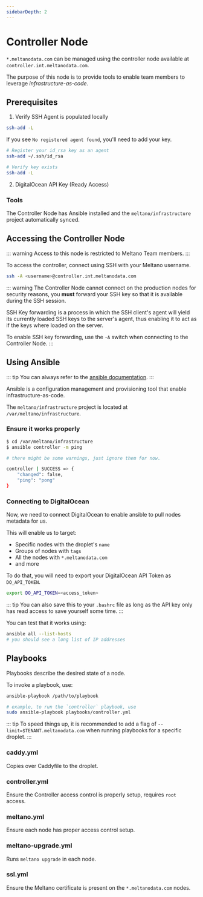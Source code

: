 ```yaml
---
sidebarDepth: 2
---
```


# Controller Node

`*.meltanodata.com` can be managed using the controller node available at `controller.int.meltanodata.com`.

The purpose of this node is to provide tools to enable team members to leverage _infrastructure-as-code_.

## Prerequisites

1. Verify SSH Agent is populated locally

```bash
ssh-add -L
```

If you see `No registered agent found`, you'll need to add your key.

```bash
# Register your id_rsa key as an agent
ssh-add ~/.ssh/id_rsa

# Verify key exists
ssh-add -L
```

2. DigitalOcean API Key (Ready Access)

### Tools

The Controller Node has Ansible installed and the `meltano/infrastructure` project automatically synced.

## Accessing the Controller Node

::: warning
Access to this node is restricted to Meltano Team members.
:::

To access the controller, connect using SSH with your Meltano username.

```bash
ssh -A <username>@controller.int.meltanodata.com
```

::: warning
The Controller Node cannot connect on the production nodes for security reasons, you **must** forward your SSH key so that it is available during the SSH session.

SSH Key forwarding is a process in which the SSH client's agent will yield its currently loaded SSH keys to the server's agent, thus enabling it to act as if the keys where loaded on the server.

To enable SSH key forwarding, use the `-A` switch when connecting to the Controller Node.
:::

## Using Ansible

::: tip
You can always refer to the [ansible documentation](https://docs.ansible.com/ansible/latest/user_guide/intro_getting_started.html).
:::

Ansible is a configuration management and provisioning tool that enable infrastructure-as-code.

The `meltano/infrastructure` project is located at `/var/meltano/infrastructure`.

### Ensure it works properly

```bash
$ cd /var/meltano/infrastructure
$ ansible controller -m ping

# there might be some warnings, just ignore them for now.

controller | SUCCESS => {
    "changed": false,
    "ping": "pong"
}
```

### Connecting to DigitalOcean

Now, we need to connect DigitalOcean to enable ansible to pull nodes metadata for us.

This will enable us to target:

- Specific nodes with the droplet's `name`
- Groups of nodes with `tags`
- All the nodes with `*.meltanodata.com`
- and more

To do that, you will need to export your DigitalOcean API Token as `DO_API_TOKEN`.

```bash
export DO_API_TOKEN=<access_token>
```

::: tip
You can also save this to your `.bashrc` file as long as the API key only has read access to save yourself some time.
:::

You can test that it works using:

```bash
ansible all --list-hosts
# you should see a long list of IP addresses
```

## Playbooks

Playbooks describe the desired state of a node.

To invoke a playbook, use:

```bash
ansible-playbook /path/to/playbook

# example, to run the `controller` playbook, use
sudo ansible-playbook playbooks/controller.yml
```

::: tip
To speed things up, it is recommended to add a flag of `--limit=$TENANT.meltanodata.com` when running playbooks for a specific droplet.
:::

### caddy.yml

Copies over Caddyfile to the droplet.

### controller.yml

Ensure the Controller access control is properly setup, requires `root` access.

### meltano.yml

Ensure each node has proper access control setup.

### meltano-upgrade.yml

Runs `meltano upgrade` in each node.

### ssl.yml

Ensure the Meltano certificate is present on the `*.meltanodata.com` nodes.
